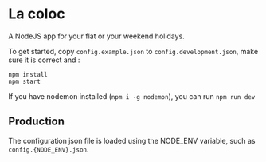 La coloc
========

A NodeJS app for your flat or your weekend holidays.

To get started, copy `config.example.json` to `config.development.json`, make sure it is correct and :    

`npm install`  
`npm start`

If you have nodemon installed (`npm i -g nodemon`), you can run `npm run dev`


Production
----------

The configuration json file is loaded using the NODE_ENV variable, such as `config.{NODE_ENV}.json`.
